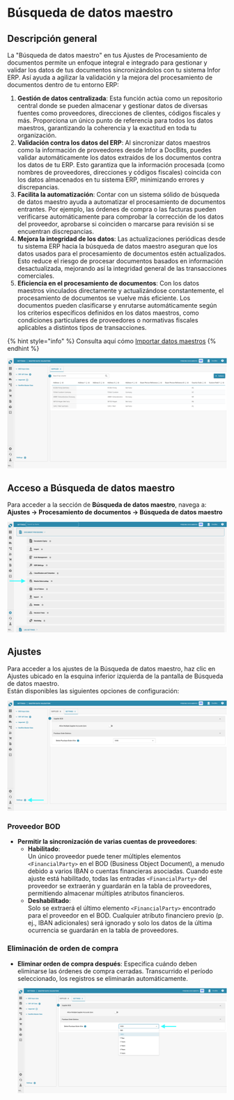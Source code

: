 # Búsqueda de datos maestro

## Descripción general

La "Búsqueda de datos maestro" en tus Ajustes de Procesamiento de documentos permite un enfoque integral e integrado para gestionar y validar los datos de tus documentos sincronizándolos con tu sistema Infor ERP. Así ayuda a agilizar la validación y la mejora del procesamiento de documentos dentro de tu entorno ERP:

1. **Gestión de datos centralizada**: Esta función actúa como un repositorio central donde se pueden almacenar y gestionar datos de diversas fuentes como proveedores, direcciones de clientes, códigos fiscales y más. Proporciona un único punto de referencia para todos los datos maestros, garantizando la coherencia y la exactitud en toda tu organización.
2. **Validación contra los datos del ERP**: Al sincronizar datos maestros como la información de proveedores desde Infor a DocBits, puedes validar automáticamente los datos extraídos de los documentos contra los datos de tu ERP. Esto garantiza que la información procesada (como nombres de proveedores, direcciones y códigos fiscales) coincida con los datos almacenados en tu sistema ERP, minimizando errores y discrepancias.
3. **Facilita la automatización**: Contar con un sistema sólido de búsqueda de datos maestro ayuda a automatizar el procesamiento de documentos entrantes. Por ejemplo, las órdenes de compra o las facturas pueden verificarse automáticamente para comprobar la corrección de los datos del proveedor, aprobarse si coinciden o marcarse para revisión si se encuentran discrepancias.
4. **Mejora la integridad de los datos**: Las actualizaciones periódicas desde tu sistema ERP hacia la búsqueda de datos maestro aseguran que los datos usados para el procesamiento de documentos estén actualizados. Esto reduce el riesgo de procesar documentos basados en información desactualizada, mejorando así la integridad general de las transacciones comerciales.
5. **Eficiencia en el procesamiento de documentos**: Con los datos maestros vinculados directamente y actualizándose constantemente, el procesamiento de documentos se vuelve más eficiente. Los documentos pueden clasificarse y enrutarse automáticamente según los criterios específicos definidos en los datos maestros, como condiciones particulares de proveedores o normativas fiscales aplicables a distintos tipos de transacciones.

{% hint style="info" %}
Consulta aquí cómo [Importar datos maestros](../../../infor-integration-and-configuration/importing-customer-master-data/)
{% endhint %}

![](https://raw.githubusercontent.com/Fellow-Consulting-AG/docbits/refs/heads/main/readme/.gitbook/assets/master_data_lookup_1.png)

## **Acceso a Búsqueda de datos maestro**

Para acceder a la sección de **Búsqueda de datos maestro**, navega a:\
**Ajustes → Procesamiento de documentos → Búsqueda de datos maestro**

![](https://raw.githubusercontent.com/Fellow-Consulting-AG/docbits/refs/heads/main/readme/.gitbook/assets/settings_mater_data_lookup.png)

## **Ajustes**

Para acceder a los ajustes de la Búsqueda de datos maestro, haz clic en Ajustes ubicado en la esquina inferior izquierda de la pantalla de Búsqueda de datos maestro.\
Están disponibles las siguientes opciones de configuración:

![](https://raw.githubusercontent.com/Fellow-Consulting-AG/docbits/refs/heads/main/readme/.gitbook/assets/master_data_lookup_2.png)

### **Proveedor BOD**

* **Permitir la sincronización de varias cuentas de proveedores**:
  * **Habilitado**:\
    Un único proveedor puede tener múltiples elementos `<FinancialParty>` en el BOD (Business Object Document), a menudo debido a varios IBAN o cuentas financieras asociadas. Cuando este ajuste está habilitado, todas las entradas `<FinancialParty>` del proveedor se extraerán y guardarán en la tabla de proveedores, permitiendo almacenar múltiples atributos financieros.
  * **Deshabilitado**:\
    Solo se extraerá el último elemento `<FinancialParty>` encontrado para el proveedor en el BOD. Cualquier atributo financiero previo (p. ej., IBAN adicionales) será ignorado y solo los datos de la última ocurrencia se guardarán en la tabla de proveedores.

### **Eliminación de orden de compra**

*   **Eliminar orden de compra después**: Especifica cuándo deben eliminarse las órdenes de compra cerradas. Transcurrido el período seleccionado, los registros se eliminarán automáticamente.

    ![](https://raw.githubusercontent.com/Fellow-Consulting-AG/docbits/refs/heads/main/readme/.gitbook/assets/master_data_lookup_3.png)

